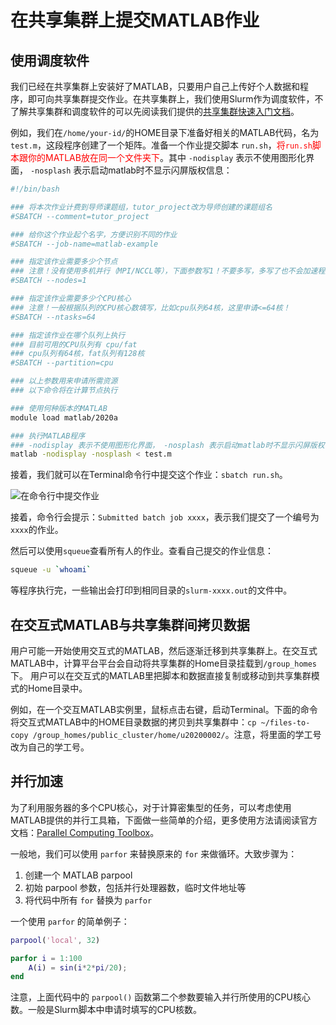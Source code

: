 # 在共享集群上提交MATLAB作业

## 使用调度软件

我们已经在共享集群上安装好了MATLAB，只要用户自己上传好个人数据和程序，即可向共享集群提交作业。在共享集群上，我们使用Slurm作为调度软件，不了解共享集群和调度软件的可以先阅读我们提供的[共享集群快速入门文档](./GPU-Cluster.md)。

例如，我们在`/home/your-id/`的HOME目录下准备好相关的MATLAB代码，名为`test.m`，这段程序创建了一个矩阵。准备一个作业提交脚本 `run.sh`，<font color=red >将`run.sh`脚本跟你的MATLAB放在同一个文件夹下</font>。其中 `-nodisplay` 表示不使用图形化界面， `-nosplash` 表示启动matlab时不显示闪屏版权信息：

```bash
#!/bin/bash

### 将本次作业计费到导师课题组，tutor_project改为导师创建的课题组名
#SBATCH --comment=tutor_project

### 给你这个作业起个名字，方便识别不同的作业
#SBATCH --job-name=matlab-example

### 指定该作业需要多少个节点
### 注意！没有使用多机并行（MPI/NCCL等），下面参数写1！不要多写，多写了也不会加速程序！
#SBATCH --nodes=1

### 指定该作业需要多少个CPU核心
### 注意！一般根据队列的CPU核心数填写，比如cpu队列64核，这里申请<=64核！
#SBATCH --ntasks=64

### 指定该作业在哪个队列上执行
### 目前可用的CPU队列有 cpu/fat
### cpu队列有64核，fat队列有128核
#SBATCH --partition=cpu

### 以上参数用来申请所需资源
### 以下命令将在计算节点执行

### 使用何种版本的MATLAB
module load matlab/2020a

### 执行MATLAB程序
### -nodisplay 表示不使用图形化界面， -nosplash 表示启动matlab时不显示闪屏版权信息
matlab -nodisplay -nosplash < test.m
```

接着，我们就可以在Terminal命令行中提交这个作业：`sbatch run.sh`。

![在命令行中提交作业](../imaegs/../images/sbatch.png)

接着，命令行会提示：`Submitted batch job xxxx`，表示我们提交了一个编号为`xxxx`的作业。

然后可以使用`squeue`查看所有人的作业。查看自己提交的作业信息：

```bash
squeue -u `whoami`
```

等程序执行完，一些输出会打印到相同目录的`slurm-xxxx.out`的文件中。

## 在交互式MATLAB与共享集群间拷贝数据

用户可能一开始使用交互式的MATLAB，然后逐渐迁移到共享集群上。在交互式MATLAB中，计算平台平台会自动将共享集群的Home目录挂载到`/group_homes`下。 用户可以在交互式的MATLAB里把脚本和数据直接复制或移动到共享集群模式的Home目录中。

例如，在一个交互MATLAB实例里，鼠标点击右键，启动Terminal。下面的命令将交互式MATLAB中的HOME目录数据的拷贝到共享集群中：`cp ~/files-to-copy /group_homes/public_cluster/home/u20200002/`。注意，将里面的学工号改为自己的学工号。

## 并行加速

为了利用服务器的多个CPU核心，对于计算密集型的任务，可以考虑使用MATLAB提供的并行工具箱，下面做一些简单的介绍，更多使用方法请阅读官方文档：[Parallel Computing Toolbox][1]。

一般地，我们可以使用 `parfor` 来替换原来的 `for` 来做循环。大致步骤为：

1. 创建一个 MATLAB parpool
2. 初始 parpool 参数，包括并行处理器数，临时文件地址等
3. 将代码中所有 `for` 替换为 `parfor` 

一个使用 `parfor` 的简单例子：

```matlab
parpool('local', 32)

parfor i = 1:100
    A(i) = sin(i*2*pi/20);
end
```

注意，上面代码中的 `parpool()` 函数第二个参数要输入并行所使用的CPU核心数。一般是Slurm脚本中申请时填写的CPU核数。

[1]: https://ww2.mathworks.cn/products/parallel-computing.html